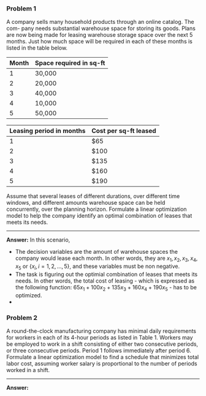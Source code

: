 ### Problem 1
A company sells many household products through an online catalog. The com-
pany needs substantial warehouse space for storing its goods. Plans are now being made
for leasing warehouse storage space over the next 5 months. Just how much space will be
required in each of these months is listed in the table below.

|Month | Space required in sq-ft |
|------|-------------------------|
|1 | 30,000 |
|2 | 20,000 |
|3 | 40,000 |
|4 | 10,000 |
|5 | 50,000 |

| Leasing period in months | Cost per sq-ft leased |
|--------------------------|-----------------------|
| 1 | $65 |
| 2 | $100 |
| 3 | $135 |
| 4 | $160 |
| 5 | $190 |

Assume that several leases of different durations, over different time windows, and different
amounts warehouse space can be held concurrently, over the planning horizon. Formulate a
linear optimization model to help the company identify an optimal combination of leases that
meets its needs.

***
**Answer:**
In this scenario,
  * The decision variables are the amount of warehouse spaces the company would lease each month. In other words, they are $x_1, x_2, x_3, x_4, x_5$ or $\{x_i, i = 1, 2, ..., 5\}$, and these variables must be non negative.
  * The task is figuring out the optimial combination of leases that meets its needs. In other words, the total cost of leasing - which is expressed as the following function: $65x_1 +  100x_2 +  135x_3 + 160x_4 + 190x_5$ - has to be optimized.
  * 


### Problem 2
A round-the-clock manufacturing company has minimal daily requirements for
workers in each of its 4-hour periods as listed in Table 1. Workers may be employed to work
in a shift consisting of either two consecutive periods, or three consecutive periods. Period 1
follows immediately after period 6. Formulate a linear optimization model to find a schedule
that minimizes total labor cost, assuming worker salary is proportional to the number of
periods worked in a shift.

*** 
**Answer:**
